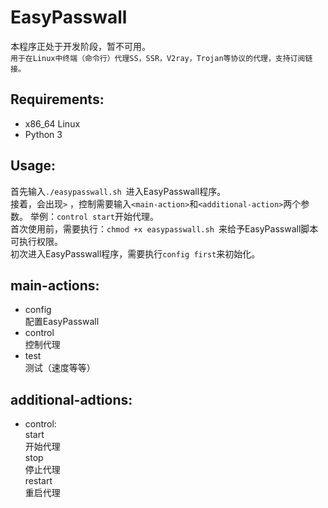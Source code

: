 # EasyPasswall
本程序正处于开发阶段，暂不可用。  
` 用于在Linux中终端（命令行）代理SS，SSR，V2ray，Trojan等协议的代理，支持订阅链接。 `

## Requirements:
- x86_64 Linux
- Python 3

## Usage:  
首先输入` ./easypasswall.sh  `进入EasyPasswall程序。   
接着，会出现` > ` ，控制需要输入` <main-action> `和` <additional-action> `两个参数。
举例：` control start `开始代理。   
首次使用前，需要执行：`chmod +x easypasswall.sh `来给予EasyPasswall脚本可执行权限。  
初次进入EasyPasswall程序，需要执行` config first `来初始化。

## main-actions:
- config   
  配置EasyPasswall
- control  
  控制代理  
- test  
  测试（速度等等）   
  
## additional-adtions:
- control:  
 start  
 开始代理  
 stop    
 停止代理  
 restart    
 重启代理  
  